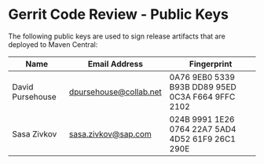 # Gerrit Code Review - Public Keys

The following public keys are used to sign release artifacts that
are deployed to Maven Central:

| Name             | Email Address          | Fingerprint                                        |
|------------------|------------------------|----------------------------------------------------|
| David Pursehouse | dpursehouse@collab.net | 0A76 9EB0 5339 B93B DD89  95ED 0C3A F664 9FFC 2102 |
| Sasa Zivkov      | sasa.zivkov@sap.com    | 024B 9991 1E26 0764 22A7  5AD4 4D52 61F9 26C1 290E |
